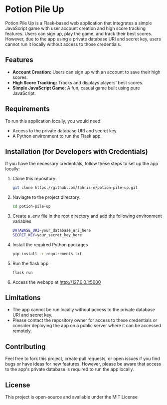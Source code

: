 # Potion Pile Up

Potion Pile Up is a Flask-based web application that integrates a simple JavaScript game with user account creation and high score tracking features. Users can sign up, play the game, and track their best scores. However, due to the app using a private database URI and secret key, users cannot run it locally without access to those credentials.

## Features
- **Account Creation:** Users can sign up with an account to save their high scores.
- **High Score Tracking:** Tracks and displays players' best scores.
- **Simple JavaScript Game:** A fun, casual game built using pure JavaScript.

## Requirements

To run this application locally, you would need:
- Access to the private database URI and secret key.
- A Python environment to run the Flask app.

## Installation (for Developers with Credentials)

If you have the necessary credentials, follow these steps to set up the app locally:

1. Clone this repository:
   
   ```bash
   git clone https://github.com/fahris-n/potion-pile-up.git

2. Naviagte to the project directory:

   ```bash
   cd potion-pile-up

3. Create a .env file in the root directory and add the following environment variables

   ```bash
   DATABASE_URI=your_database_uri_here
   SECRET_KEY=your_secret_key_here

4. Install the required Python packages

   ```bash
   pip install -r requirements.txt

5. Run the flask app

   ```bash
   flask run

6. Access the webapp at http://127.0.0.1:5000

## Limitations
- The app cannot be run locally without access to the private database URI and secret key.
- Please contact the repository owner for access to these credentials or consider deploying the app on a public server where it can be accessed remotely.

## Contributing
Feel free to fork this project, create pull requests, or open issues if you find bugs or have ideas for new features. However, please be aware that access to the app's private database is required to run the app locally.

## License
This project is open-source and available under the MIT License
